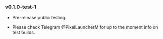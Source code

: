 ### v0.1.0-test-1

- Pre-release public testing.

- Please check Telegram @PixelLauncherM for up to the moment info on test builds.
